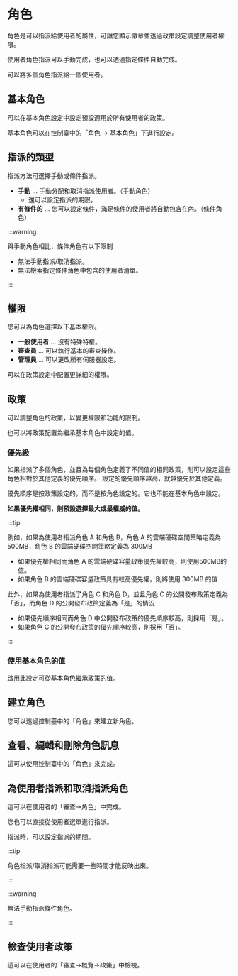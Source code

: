 # 角色

角色是可以指派給使用者的屬性，可讓您顯示徽章並透過政策設定調整使用者權限。

使用者角色指派可以手動完成，也可以透過指定條件自動完成。

可以將多個角色指派給一個使用者。

## 基本角色

可以在基本角色設定中設定預設適用於所有使用者的政策。

基本角色可以在控制臺中的「角色 → 基本角色」下進行設定。

## 指派的類型

指派方法可選擇手動或條件指派。

- **手動** ... 手動分配和取消指派使用者。（手動角色）
  - 還可以設定指派的期限。
- **有條件的** ... 您可以設定條件，滿足條件的使用者將自動包含在內。（條件角色）

:::warning

與手動角色相比，條件角色有以下限制

- 無法手動指派/取消指派。
- 無法檢索指定條件角色中包含的使用者清單。

:::

## 權限

您可以為角色選擇以下基本權限。

- **一般使用者** ... 沒有特殊特權。
- **審查員** ... 可以執行基本的審查操作。
- **管理員** ... 可以更改所有伺服器設定。

可以在政策設定中配置更詳細的權限。

## 政策

可以調整角色的政策，以變更權限和功能的限制。

也可以將政策配置為繼承基本角色中設定的值。

### 優先級

如果指派了多個角色，並且為每個角色定義了不同值的相同政策，則可以設定這些角色相對於其他定義的優先順序。
設定的優先順序越高，就越優先於其他定義。

優先順序是按政策設定的，而不是按角色設定的。它也不能在基本角色中設定。

**如果優先權相同，則預設選擇最大或最權威的值。**

:::tip

例如，如果為使用者指派角色 A 和角色 B，角色 A 的雲端硬碟空間策略定義為 500MB，角色 B 的雲端硬碟空間策略定義為 300MB

- 如果優先權相同而角色 A 的雲端硬碟容量政策優先權較高，則使用500MB的值。
- 如果角色 B 的雲端硬碟容量政策具有較高優先權，則將使用 300MB 的值

此外，如果為使用者指派了角色 C 和角色 D，並且角色 C 的公開發布政策定義為「否」，而角色 D 的公開發布政策定義為「是」的情況

- 如果優先順序相同而角色 D 中公開發布政策的優先順序較高，則採用「是」。
- 如果角色 C 的公開發布政策的優先順序較高，則採用「否」。

:::

### 使用基本角色的值

啟用此設定可從基本角色繼承政策的值。

## 建立角色

您可以透過控制臺中的「角色」來建立新角色。

## 查看、編輯和刪除角色訊息

這可以使用控制臺中的「角色」來完成。

## 為使用者指派和取消指派角色

這可以在使用者的「審查→角色」中完成。

您也可以直接從使用者選單進行指派。

指派時，可以設定指派的期間。

:::tip

角色指派/取消指派可能需要一些時間才能反映出來。

:::

:::warning

無法手動指派條件角色。

:::

## 檢查使用者政策

這可以在使用者的「審查→概覽→政策」中檢視。
